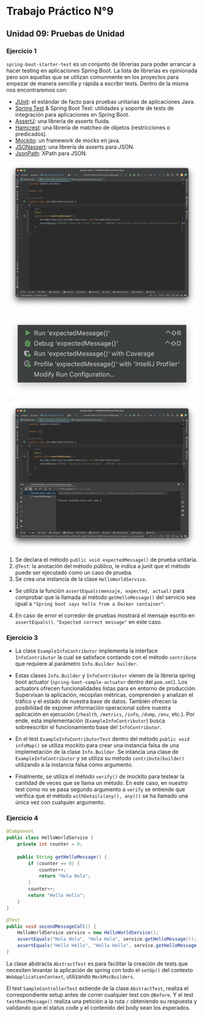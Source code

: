 # Trabajo Práctico N°9

## Unidad 09: Pruebas de Unidad

### Ejercicio 1

`spring-boot-starter-test` es un conjunto de librerías para poder arrancar
a hacer testing en aplicaciones Spring Boot. La lista de librerías es
opinionada pero son aquellas que se utilizan comunmente en los proyectos
para empezar de manera sencilla y rápida a escribir tests. Dentro de la misma
nos encontraremos con:

- [JUnit](https://junit.org/junit5/): el estándar de facto para pruebas
unitarias de aplicaciones Java.
- [Spring Test](https://docs.spring.io/spring-framework/docs/current/reference/html/testing.html)
& Spring Boot Test: utilidades y soporte de tests de integración para
aplicaciones en Spring Boot.
- [AssertJ](https://joel-costigliola.github.io/assertj/): una librería de
asserts fluida.
- [Hamcrest](https://hamcrest.org/JavaHamcrest/): una librería de matcheo de
objetos (restricciones o predicados).
- [Mockito](https://site.mockito.org/): un framework de mocks en java.
- [JSONassert](https://github.com/skyscreamer/JSONassert): una librería de
asserts para JSON.
- [JsonPath](https://github.com/json-path/JsonPath): XPath para JSON.

![](../files/09/01-01.png)

![](../files/09/01-02.png)

![](../files/09/01-03.png)

1. Se declara el método `public void expectedMessage()`
de prueba unitaria.
2. `@Test`: la anotación del método público, le indica a
junit que el método puede ser ejecutado como un caso de
prueba.
3. Se crea una instancia de la clase `HelloWorldService`.
- Se utiliza la función `assertEquals(mensaje, expected, actual)`
para comprobar que la llamada al método `getHelloMessage()`
del servicio sea igual a `"Spring boot says hello from a Docker container"`.
4. En caso de error el corredor de pruebas mostrará el
mensaje escrito en `assertEquals()`.
`"Expected correct message"` en este caso.

### Ejercicio 3

- La clase `ExampleInfoContributor` implementa la interface `InfoContributor`
la cual se satisface contando con el método `contribute` que requiere al parámetro `Info.Builder builder`.

- Estas clases `Info.Builder` y `InfoContributor` vienen de la librería
spring boot actuator (`spring-boot-sample-actuator` dentro del `pom.xml`).
Los actuators ofrecen funcionalidades listas para en entorno de producción.
Supervisan la aplicación, recopilan métricas, comprenden y analizan el
tráfico y el estado de nuestra base de datos. También ofrecen la posibilidad
de exponer información operacional sobre nuestra aplicación en ejecución
(`/health`, `/metrics`, `/info`, `/dump`, `/env`, etc.). Por ende, esta
implementación (`ExampleInfoContributor`) busca sobreescribir el
funcionamiento base del `InfoContributor`.

- En el test `ExampleInfoContributorTest` dentro del método
`public void infoMap()` se utiliza mockito para crear una instancia falsa
de una implemetación de la clase `Info.Builder`. Se intancia una clase de
`ExampleInfoContributor` y se utiliza su método `contribute(builder)`
utilizando a la instancia falsa como argumento.

- Finalmente, se utiliza el método `verify()` de mockito para testear la 
cantidad de veces que se llama un método. En este caso, en nuestro test
como no se pasa segundo argumento a `verify` se entiende que verifica que el
método `withDetails(any(), any())` se ha llamado una única vez con cualquier
argumento.

### Ejercicio 4

```java
@Component
public class HelloWorldService {
    private int counter = 0;

    public String getHelloMessage() {
        if (counter == 0) {
            counter++;
            return "Hola Hola";
        }
        counter++;
        return "Hello Hello";
    }
}
```

```java
@Test
public void secondMessageCall() {
    HelloWorldService service = new HelloWorldService();
    assertEquals("Hola Hola", "Hola Hola", service.getHelloMessage());
    assertEquals("Hello Hello", "Hello Hello", service.getHelloMessage());
}
```

La clase abstracta `AbstractTest` es para facilitar la creación de tests que
necesiten levantar la aplicación de spring con todo el `setUp()` del
contexto `WebApplicationContext`, utilizando `MockMvcBuilders`.

El test `SampleControllerTest` extiende de la clase `AbstractTest`, realiza
el correspondiente setup antes de correr cualquier test con `@Before`. Y el
test `testRootMessage()` realiza una petición a la ruta `/` obteniendo su
respuesta y validando que el status code y el contenido del body sean los
esperados.
